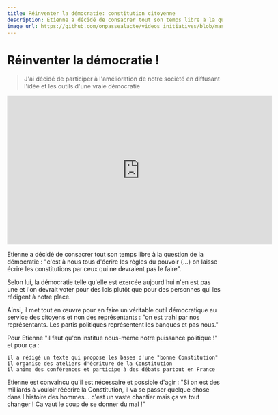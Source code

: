 ```yaml
---
title: Réinventer la démocratie: constitution citoyenne
description: Etienne a décidé de consacrer tout son temps libre à la question de la démocratie "c'est à nous tous d'écrire les règles du pouvoir {...} on laisse écrire les constitutions par ceux qui ne devraient pas le faire".
image_url: https://github.com/onpassealacte/videos_initiatives/blob/master/media/constitution.jpg
---
```


# Réinventer la démocratie !

> J'ai décidé de participer à l'amélioration de notre société en diffusant l'idée et les outils d'une vraie démocratie

<iframe src="https://player.vimeo.com/video/149499342" width="620" height="348" frameborder="0" webkitallowfullscreen mozallowfullscreen allowfullscreen></iframe>

Etienne a décidé de consacrer tout son temps libre à la question de la démocratie : "c'est à nous tous d'écrire les règles du pouvoir {...} on laisse écrire les constitutions par ceux qui ne devraient pas le faire".

Selon lui, la démocratie telle qu'elle est exercée aujourd'hui n'en est pas une et l'on devrait voter pour des lois plutôt que pour des personnes qui les rédigent à notre place.

Ainsi, il met tout en œuvre pour en faire un véritable outil démocratique au service des citoyens et non des représentants : "on est trahi par nos représentants. Les partis politiques représentent les banques et pas nous."

Pour Etienne "il faut qu'on institue nous-même notre puissance politique !" et pour ça :

    il a rédigé un texte qui propose les bases d'une "bonne Constitution"
    il organise des ateliers d'écriture de la Constitution
    il anime des conférences et participe à des débats partout en France

Etienne est convaincu qu'il est nécessaire et possible d'agir : "Si on est des milliards à vouloir réécrire la Constitution, il va se passer quelque chose dans l'histoire des hommes... c'est un vaste chantier mais ça va tout changer ! Ca vaut le coup de se donner du mal !"

